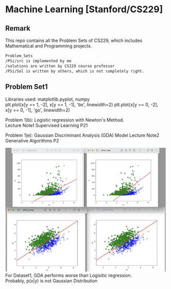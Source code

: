 # Machine Learning [Stanford/CS229]

## Remark
This repo contains all the Problem Sets of CS229, which includes Mathematical and Programming projects.
```
Problem_Sets
/PSi/src is implemented by me
/solutions are written by CS229 course professor
/PSi/Sol is written by others, which is not completely right.
```
## Problem Set1
Libraries used: matplotlib.pyplot, numpy\
    plt.plot(x[y == 1, -2], x[y == 1, -1], 'bx', linewidth=2)
    plt.plot(x[y == 0, -2], x[y == 0, -1], 'go', linewidth=2)
    
Problem 1(b): Logistic regression with Newton's Method.\
    Lecture Note1 Supervised Learning P21

Problem 1(e): Gaussian Discriminant Analysis (GDA) Model
    Lecture Note2 Generative Algorithms P2
 
![Linear_vs_GDA](./Problem_Sets/PS1/src/output/DS12.png)
For Dataset1, GDA performs worse than Logisitic regression.\
Probably, p(x|y) is not Gaussian Distribution